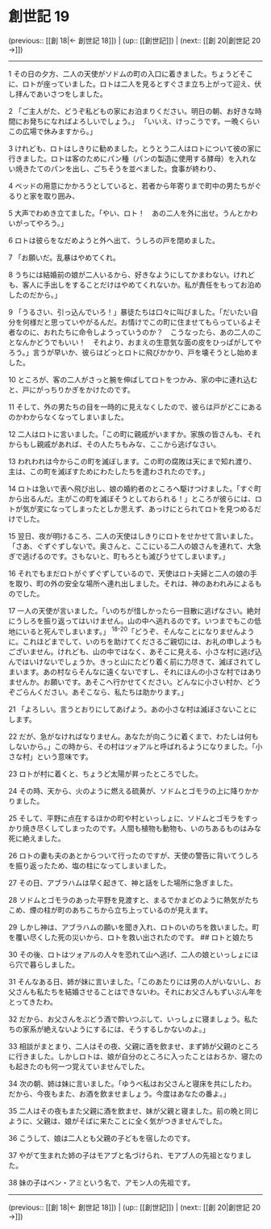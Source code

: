 # 創世記 19

(previous:: [[創 18|← 創世記 18]]) | (up:: [[創世記]]) | (next:: [[創 20|創世記 20 →]])

***




1 
その日の夕方、二人の天使がソドムの町の入口に着きました。ちょうどそこに、ロトが座っていました。ロトは二人を見るとすぐさま立ち上がって迎え、伏し拝んであいさつをしました。 



2 
「ご主人がた、どうぞ私どもの家にお泊まりください。明日の朝、お好きな時間にお発ちになればよろしいでしょう。」 「いいえ、けっこうです。一晩くらいこの広場で休みますから。」 



3 
けれども、ロトはしきりに勧めました。とうとう二人はロトについて彼の家に行きました。ロトは客のためにパン種（パンの製造に使用する酵母）を入れない焼きたてのパンを出し、ごちそうを並べました。食事が終わり、 



4 
ベッドの用意にかかろうとしていると、若者から年寄りまで町中の男たちがぐるりと家を取り囲み、 



5 
大声でわめき立てました。「やい、ロト！　あの二人を外に出せ。うんとかわいがってやろう。」 



6 
ロトは彼らをなだめようと外へ出て、うしろの戸を閉めました。 



7 
「お願いだ。乱暴はやめてくれ。 



8 
うちには結婚前の娘が二人いるから、好きなようにしてかまわない。けれども、客人に手出しをすることだけはやめてくれないか。私が責任をもってお泊めしたのだから。」 



9 
「うるさい、引っ込んでいろ！」暴徒たちは口々に叫びました。「だいたい自分を何様だと思っていやがるんだ。お情けでこの町に住ませてもらっているよそ者なのに、おれたちに命令しようっていうのか？　こうなったら、あの二人のことなんかどうでもいい！　それより、おまえの生意気な面の皮をひっぱがしてやろう。」言うが早いか、彼らはどっとロトに飛びかかり、戸を壊そうとし始めました。 



10 
ところが、客の二人がさっと腕を伸ばしてロトをつかみ、家の中に連れ込むと、戸にがっちりかぎをかけたのです。 



11 
そして、外の男たちの目を一時的に見えなくしたので、彼らは戸がどこにあるのかわからなくなってしまいました。 



12 
二人はロトに言いました。「この町に親戚がいますか。家族の皆さんも、それからもし親戚があれば、その人たちもみな、ここから逃げなさい。 



13 
われわれは今からこの町を滅ぼします。この町の腐敗は天にまで知れ渡り、主は、この町を滅ぼすためにわたしたちを遣わされたのです。」 



14 
ロトは急いで表へ飛び出し、娘の婚約者のところへ駆けつけました。「すぐ町から出るんだ。主がこの町を滅ぼそうとしておられる！」ところが彼らには、ロトが気が変になってしまったとしか思えず、あっけにとられてロトを見つめるだけでした。 



15 
翌日、夜が明けるころ、二人の天使はしきりにロトをせかせて言いました。「さあ、ぐずぐずしないで。奥さんと、ここにいる二人の娘さんを連れて、大急ぎで逃げるのです。さもないと、町もろとも滅びうせてしまいます。」 



16 
それでもまだロトがぐずぐずしているので、天使はロト夫婦と二人の娘の手を取り、町の外の安全な場所へ連れ出しました。それは、神のあわれみによるものでした。 



17 
一人の天使が言いました。「いのちが惜しかったら一目散に逃げなさい。絶対にうしろを振り返ってはいけません。山の中へ逃れるのです。いつまでもこの低地にいると死んでしまいます。」 <sup class="versenum">18-20</sup>「どうぞ、そんなことになりませんように。これほどまでして、いのちを助けてくださるご親切には、お礼の申しようもございません。けれども、山の中ではなく、あそこに見える、小さな村に逃げ込んではいけないでしょうか。きっと山にたどり着く前に力尽きて、滅ぼされてしまいます。あの村ならそんなに遠くないですし、それにほんの小さな村ではありませんか。お願いです。あそこへ行かせてください。どんなに小さい村か、どうぞごらんください。あそこなら、私たちは助かります。」 



21 
「よろしい。言うとおりにしてあげよう。あの小さな村は滅ぼさないことにします。 



22 
だが、急がなければなりません。あなたが向こうに着くまで、わたしは何もしないから。」この時から、その村はツォアルと呼ばれるようになりました。「小さな村」という意味です。 



23 
ロトが村に着くと、ちょうど太陽が昇ったところでした。 



24 
その時、天から、火のように燃える硫黄が、ソドムとゴモラの上に降りかかりました。 



25 
そして、平野に点在するほかの町や村といっしょに、ソドムとゴモラをすっかり焼き尽くしてしまったのです。人間も植物も動物も、いのちあるものはみな死に絶えました。 



26 
ロトの妻も夫のあとからついて行ったのですが、天使の警告に背いてうしろを振り返ったため、塩の柱になってしまいました。 



27 
その日、アブラハムは早く起きて、神と話をした場所に急ぎました。 



28 
ソドムとゴモラのあった平野を見渡すと、まるでかまどのように熱気がたちこめ、煙の柱が町のあちこちから立ち上っているのが見えます。 



29 
しかし神は、アブラハムの願いを聞き入れ、ロトのいのちを救いました。町を覆い尽くした死の災いから、ロトを救い出されたのです。 ## ロトと娘たち 



30 
その後、ロトはツォアルの人々を恐れて山へ逃げ、二人の娘といっしょにほら穴で暮らしました。 



31 
そんなある日、姉が妹に言いました。「このあたりには男の人がいないし、お父さんも私たちを結婚させることはできないわ。それにお父さんもずいぶん年をとってきたわ。 



32 
だから、お父さんをぶどう酒で酔いつぶして、いっしょに寝ましょう。私たちの家系が絶えないようにするには、そうするしかないのよ。」 



33 
相談がまとまり、二人はその夜、父親に酒を飲ませ、まず姉が父親のところに行きました。しかしロトは、娘が自分のところに入ったことはおろか、寝たのも起きたのも何一つ覚えていませんでした。 



34 
次の朝、姉は妹に言いました。「ゆうべ私はお父さんと寝床を共にしたわ。だから、今夜もまた、お酒を飲ませましょう。今度はあなたの番よ。」 



35 
二人はその夜もまた父親に酒を飲ませ、妹が父親と寝ました。前の晩と同じように、父親は、娘がそばに来たことに全く気がつきませんでした。 



36 
こうして、娘は二人とも父親の子どもを宿したのです。 



37 
やがて生まれた姉の子はモアブと名づけられ、モアブ人の先祖となりました。 



38 
妹の子はベン・アミという名で、アモン人の先祖です。

***

(previous:: [[創 18|← 創世記 18]]) | (up:: [[創世記]]) | (next:: [[創 20|創世記 20 →]])
